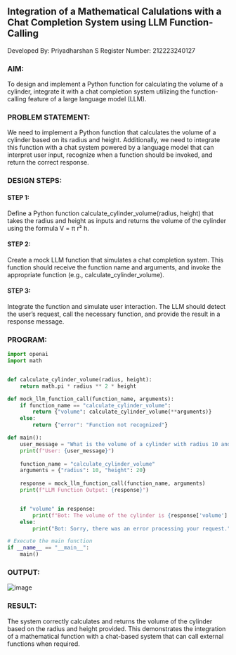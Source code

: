 ## Integration of a Mathematical Calulations with a Chat Completion System using LLM Function-Calling
Developed By: Priyadharshan S
Register Number: 212223240127
### AIM:
To design and implement a Python function for calculating the volume of a cylinder, integrate it with a chat completion system utilizing the function-calling feature of a large language model (LLM).

### PROBLEM STATEMENT:
We need to implement a Python function that calculates the volume of a cylinder based on its radius and height. Additionally, we need to integrate this function with a chat system powered by a language model that can interpret user input, recognize when a function should be invoked, and return the correct response.

### DESIGN STEPS:

#### STEP 1:
Define a Python function calculate_cylinder_volume(radius, height) that takes the radius and height as inputs and returns the volume of the cylinder using the formula V = π r² h.

#### STEP 2:
Create a mock LLM function that simulates a chat completion system. This function should receive the function name and arguments, and invoke the appropriate function (e.g., calculate_cylinder_volume).

#### STEP 3:
Integrate the function and simulate user interaction. The LLM should detect the user’s request, call the necessary function, and provide the result in a response message.


### PROGRAM:

```python
import openai
import math


def calculate_cylinder_volume(radius, height):
    return math.pi * radius ** 2 * height

def mock_llm_function_call(function_name, arguments):
    if function_name == "calculate_cylinder_volume":
        return {"volume": calculate_cylinder_volume(**arguments)}
    else:
        return {"error": "Function not recognized"}

def main():
    user_message = "What is the volume of a cylinder with radius 10 and height 20?"
    print(f"User: {user_message}")
    
    function_name = "calculate_cylinder_volume"
    arguments = {"radius": 10, "height": 20}
    
    response = mock_llm_function_call(function_name, arguments)
    print(f"LLM Function Output: {response}")


    if "volume" in response:
        print(f"Bot: The volume of the cylinder is {response['volume']:.2f}.")
    else:
        print("Bot: Sorry, there was an error processing your request.")

# Execute the main function
if __name__ == "__main__":
    main()
```

### OUTPUT:
![image](https://github.com/user-attachments/assets/360a93ff-4217-48b5-8aa7-0b1a6be5efbe)

### RESULT:
The system correctly calculates and returns the volume of the cylinder based on the radius and height provided. This demonstrates the integration of a mathematical function with a chat-based system that can call external functions when required.


